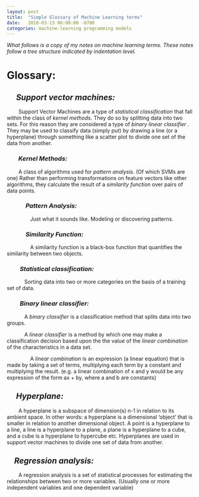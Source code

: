 ```yaml
---
layout: post
title:  "Simple Glossary of Machine Learning terms"
date:   2018-03-13 06:00:00 -0700
categories: machine-learning programming models
---
```


*What follows is a copy of my notes on machine learning terms. These notes follow a tree structure indicated by indentation level.*


# Glossary:

## &nbsp;&nbsp;&nbsp;&nbsp; *Support vector machines:*

&nbsp;&nbsp;&nbsp;&nbsp;&nbsp;&nbsp;&nbsp;&nbsp;Support Vector Machines are a type of *statistical classification* that fall within the class of *kernel methods*. They do so by splitting data into two sets.  For this reason they are considered a type of *binary linear classifier* . They may be used to classify data (simply put) by drawing a line (or a hyperplane) through something like a scatter plot to divide one set of the data from another.


### &nbsp;&nbsp;&nbsp;&nbsp;&nbsp;&nbsp;&nbsp;&nbsp;*Kernel Methods:*

&nbsp;&nbsp;&nbsp;&nbsp;&nbsp;&nbsp;&nbsp;&nbsp;A class of algorithms used for *pattern analysis*. (Of which SVMs are one) Rather than performing transformations on feature vectors like other algorithms, they calculate the result of a *similarity function* over pairs of data points.

### &nbsp;&nbsp;&nbsp;&nbsp;&nbsp;&nbsp;&nbsp;&nbsp;&nbsp;&nbsp;&nbsp;&nbsp; *Pattern Analysis:*
 
&nbsp;&nbsp;&nbsp;&nbsp;&nbsp;&nbsp;&nbsp;&nbsp;&nbsp;&nbsp;&nbsp;&nbsp;&nbsp;&nbsp;&nbsp;&nbsp;Just what it sounds like.  Modeling or discovering patterns.

### &nbsp;&nbsp;&nbsp;&nbsp;&nbsp;&nbsp;&nbsp;&nbsp;&nbsp;&nbsp;&nbsp;&nbsp; *Similarity Function:*

&nbsp;&nbsp;&nbsp;&nbsp;&nbsp;&nbsp;&nbsp;&nbsp;&nbsp;&nbsp;&nbsp;&nbsp;&nbsp;&nbsp;&nbsp;&nbsp;A similarity function is a black-box function that quantifies the similarity between two objects.


### &nbsp;&nbsp;&nbsp;&nbsp;&nbsp;&nbsp;&nbsp;&nbsp; *Statistical classification:*

&nbsp;&nbsp;&nbsp;&nbsp;&nbsp;&nbsp;&nbsp;&nbsp;&nbsp;&nbsp;&nbsp;&nbsp;Sorting data into two or more categories on the basis of a training set of data.


### &nbsp;&nbsp;&nbsp;&nbsp;&nbsp;&nbsp;&nbsp;&nbsp; *Binary linear classifier:*

&nbsp;&nbsp;&nbsp;&nbsp;&nbsp;&nbsp;&nbsp;&nbsp;&nbsp;&nbsp;&nbsp;&nbsp;A *binary classifier* is a classification method that splits data into two groups.

&nbsp;&nbsp;&nbsp;&nbsp;&nbsp;&nbsp;&nbsp;&nbsp;&nbsp;&nbsp;&nbsp;&nbsp;A *linear classifier* is a method by which one may make a classification decision based upon the the value of the *linear combination* of the characteristics in a data set.

&nbsp;&nbsp;&nbsp;&nbsp;&nbsp;&nbsp;&nbsp;&nbsp;&nbsp;&nbsp;&nbsp;&nbsp;&nbsp;&nbsp;&nbsp;&nbsp;A *linear combination* is an expression (a linear equation) that is made by taking a set of terms, multiplying each term by a constant and multiplying the result.  (e.g. a linear combination of x and y would be any expression of the form ax + by, where a and b are constants)

## &nbsp;&nbsp;&nbsp;&nbsp; *Hyperplane:*

&nbsp;&nbsp;&nbsp;&nbsp;&nbsp;&nbsp;&nbsp;&nbsp;A hyperplane is a subspace of dimension(s) n-1 in relation to its ambient space. In other words: a hyperplane is a dimensional ‘object’ that is smaller in relation to another dimensional object.  A point is a hyperplane to a line, a line is a hyperplane to a plane, a plane is a hyperplane to a cube, and a cube is a hyperplane to hypercube etc.  Hyperplanes are used in support vector machines to divide one set of data from another.

## &nbsp;&nbsp;&nbsp;&nbsp;*Regression analysis:*

&nbsp;&nbsp;&nbsp;&nbsp;&nbsp;&nbsp;&nbsp;&nbsp;A regression analysis is a set of statistical processes for estimating the relationships between two or more variables.  (Usually one or more independent variables and one dependent variable)

